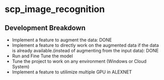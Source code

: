 # scp_image_recognition

## Development Breakdown
* Implement a feature to augment the data: DONE
* Implement a feature to directly work on the augmented data if the data is already available.(instead of augmenting from the input data): DONE
* Run and Fine Tune the model 
* Tune the project to work on any environment (Windows or Cloud System)
* Implement a feature to utilimize multiple GPU in ALEXNET 